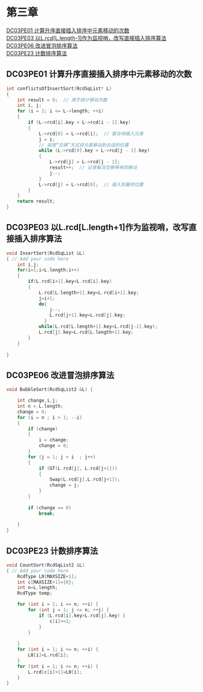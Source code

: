 # 第三章
[DC03PE01 计算升序直接插入排序中元素移动的次数](DC03PE01-计算升序直接插入排序中元素移动的次数)  
[DC03PE03 以L.rcd\[L.length-1\]作为监视哨，改写直接插入排序算法](DC03PE03-以lrcdllength1作为监视哨改写直接插入排序算法)  
[DC03PE06 改进冒泡排序算法](DC03PE06-改进冒泡排序算法)  
[DC03PE23 计数排序算法](DC03PE23-计数排序算法)
## DC03PE01 计算升序直接插入排序中元素移动的次数
```c
int conflictsOfInsertSort(RcdSqList* L)
{ 
    int result = 0;  // 用于统计移动次数
    int i, j;
    for (i = 2; i <= L->length; ++i)
    {
        if (L->rcd[i].key < L->rcd[i - 1].key)
        { 
            L->rcd[0] = L->rcd[i];  // 暂存待插入元素
            j = i;
            // 采用“交换”方式将元素移动到合适的位置
            while (L->rcd[0].key < L->rcd[j - 1].key)
            { 
                L->rcd[j] = L->rcd[j - 1];
                result++;  // 记录每次交换带来的移动
                j--;
            }
            L->rcd[j] = L->rcd[0];  // 插入到最终位置
        }
    }
    return result;
}

```
## DC03PE03 以L.rcd\[L.length+1]作为监视哨，改写直接插入排序算法
```c
void InsertSort(RcdSqList &L)
{ // Add your code here
	int i,j;
    for(i=1;i<L.length;i++)
    {
        if(L.rcd[i+1].key<L.rcd[i].key)
        {
            L.rcd[L.length+1].key=L.rcd[i+1].key;
            j=i+1;
            do{
                j--;
                L.rcd[j+1].key=L.rcd[j].key;
              }
            while(L.rcd[L.length+1].key<L.rcd[j-1].key);
            L.rcd[j].key=L.rcd[L.length+1].key;
        }    
    }    
 
}
```
## DC03PE06 改进冒泡排序算法
```c
void BubbleSort(RcdSqList2 &L) { 

    int change,i,j;
    int n = L.length;
    change = 0;
    for (i = n ; i > 1; --i)
    {
        if (change)
        {
            i = change;
            change = 0;
        }    
        for (j = 1; j < i  ; j++)
        {
            if (GT(L.rcd[j], L.rcd[j+1]))
            {
                Swap(L.rcd[j],L.rcd[j+1]);
                change = j;                
            }   
        }
        
        if (change == 0)
            break;
 
    }
}
```
## DC03PE23 计数排序算法
```c
void CountSort(RcdSqList2 &L)  
{ // Add your code here
    RcdType L0[MAXSIZE+1];
    int c[MAXSIZE+1]={0};
    int n=L.length;
    RcdType temp;

    for (int i = 1; i <= n; ++i) {
        for (int j = 1; j <= n; ++j) {
            if (L.rcd[i].key>L.rcd[j].key) {
                c[i]+=1;
            }
        }
        
    }
    for (int i = 1; i <= n; ++i) {
        L0[i]=L.rcd[i];
    }
    for (int i = 1; i <= n; ++i) {
        L.rcd[c[i]+1]=L0[i];
    }
}
```
